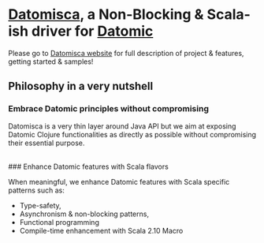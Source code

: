 # [Datomisca](http://pellucidanalytics.github.com/datomisca), a Non-Blocking & Scala-ish driver for [Datomic](http://www.datomic.com)

Please go to [Datomisca website](http://pellucidanalytics.github.com/datomisca) for full description of project & features, getting started & samples!

## <a name="philosophy">Philosophy in a very nutshell</a>

### <a name="philosophy-embrace">Embrace Datomic principles without compromising</a>
Datomisca is a very thin layer around Java API but we aim at exposing Datomic Clojure functionalities as directly as possible without compromising their essential purpose.


<br/>
### <a name="philosophy-enhance">Enhance Datomic features with Scala flavors</a>

When meaningful, we enhance Datomic features with Scala specific patterns such as:

- Type-safety, 
- Asynchronism & non-blocking patterns, 
- Functional programming
- Compile-time enhancement with Scala 2.10 Macro


